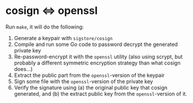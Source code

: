 # cosign <=> openssl

Run `make`, it will do the following:

1. Generate a keypair with `sigstore/cosign`
2. Compile and run some Go code to password decrypt the generated private key
3. Re-password-encrypt it with the `openssl` utility (also using scrypt, but probably a different symmetric encryption strategy than what cosign does...)
4. Extract the public part from the `openssl`-version of the keypair
5. Sign some file with the `openssl`-version of the private key
6. Verify the signature using (a) the original public key that cosign generated, and (b) the extract public key from the `openssl`-version of it.
